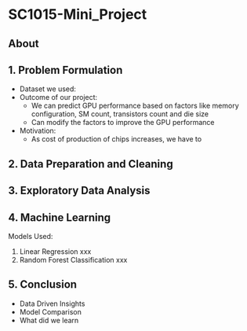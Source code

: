 # SC1015-Mini_Project

## About


## 1. Problem Formulation
- Dataset we used:
- Outcome of our project:
     - We can predict GPU performance based on factors like memory configuration, SM count, transistors count and die size
     - Can modify the factors to improve the GPU performance
- Motivation:
     - As cost of production of chips increases, we have to  

## 2. Data Preparation and Cleaning

## 3. Exploratory Data Analysis

## 4. Machine Learning
Models Used:
1. Linear Regression
     xxx
2. Random Forest Classification
     xxx

## 5. Conclusion 
-  Data Driven Insights
-  Model Comparison
-  What did we learn



